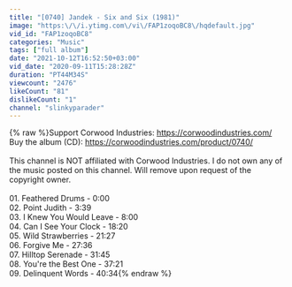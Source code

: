```yaml
---
title: "[0740] Jandek - Six and Six (1981)"
image: "https:\/\/i.ytimg.com\/vi\/FAP1zoqoBC8\/hqdefault.jpg"
vid_id: "FAP1zoqoBC8"
categories: "Music"
tags: ["full album"]
date: "2021-10-12T16:52:50+03:00"
vid_date: "2020-09-11T15:28:28Z"
duration: "PT44M34S"
viewcount: "2476"
likeCount: "81"
dislikeCount: "1"
channel: "slinkyparader"
---
```

{% raw %}Support Corwood Industries: <a rel="nofollow" target="blank" href="https://corwoodindustries.com/">https://corwoodindustries.com/</a><br />Buy the album (CD): <a rel="nofollow" target="blank" href="https://corwoodindustries.com/product/0740/">https://corwoodindustries.com/product/0740/</a><br /><br />This channel is NOT affiliated with Corwood Industries. I do not own any of the music posted on this channel. Will remove upon request of the copyright owner.<br /><br />01. Feathered Drums - 0:00 <br />02. Point Judith - 3:39<br />03. I Knew You Would Leave - 8:00<br />04. Can I See Your Clock - 18:20 <br />05. Wild Strawberries - 21:27<br />06. Forgive Me - 27:36<br />07. Hilltop Serenade - 31:45<br />08. You're the Best One - 37:21<br />09. Delinquent Words - 40:34{% endraw %}
